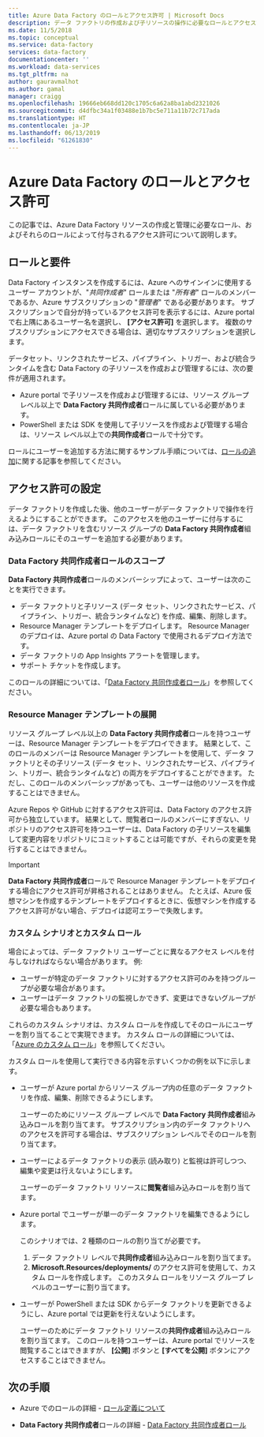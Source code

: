```yaml
---
title: Azure Data Factory のロールとアクセス許可 | Microsoft Docs
description: データ ファクトリの作成および子リソースの操作に必要なロールとアクセス許可について説明します。
ms.date: 11/5/2018
ms.topic: conceptual
ms.service: data-factory
services: data-factory
documentationcenter: ''
ms.workload: data-services
ms.tgt_pltfrm: na
author: gauravmalhot
ms.author: gamal
manager: craigg
ms.openlocfilehash: 19666eb668dd120c1705c6a62a8ba1abd2321026
ms.sourcegitcommit: d4dfbc34a1f03488e1b7bc5e711a11b72c717ada
ms.translationtype: HT
ms.contentlocale: ja-JP
ms.lasthandoff: 06/13/2019
ms.locfileid: "61261830"
---
```

# <a name="roles-and-permissions-for-azure-data-factory"></a>Azure Data Factory のロールとアクセス許可

この記事では、Azure Data Factory リソースの作成と管理に必要なロール、およびそれらのロールによって付与されるアクセス許可について説明します。

## <a name="roles-and-requirements"></a>ロールと要件

Data Factory インスタンスを作成するには、Azure へのサインインに使用するユーザー アカウントが、"*共同作成者*" ロールまたは "*所有者*" ロールのメンバーであるか、Azure サブスクリプションの "*管理者*" である必要があります。 サブスクリプションで自分が持っているアクセス許可を表示するには、Azure portal で右上隅にあるユーザー名を選択し、 **[アクセス許可]** を選択します。 複数のサブスクリプションにアクセスできる場合は、適切なサブスクリプションを選択します。 

データセット、リンクされたサービス、パイプライン、トリガー、および統合ランタイムを含む Data Factory の子リソースを作成および管理するには、次の要件が適用されます。
- Azure portal で子リソースを作成および管理するには、リソース グループ レベル以上で **Data Factory 共同作成者**ロールに属している必要があります。
- PowerShell または SDK を使用して子リソースを作成および管理する場合は、リソース レベル以上での**共同作成者**ロールで十分です。

ロールにユーザーを追加する方法に関するサンプル手順については、[ロールの追加](../billing/billing-add-change-azure-subscription-administrator.md)に関する記事を参照してください。

## <a name="set-up-permissions"></a>アクセス許可の設定

データ ファクトリを作成した後、他のユーザーがデータ ファクトリで操作を行えるようにすることができます。 このアクセスを他のユーザーに付与するには、データ ファクトリを含むリソース グループの **Data Factory 共同作成者**組み込みロールにそのユーザーを追加する必要があります。

### <a name="scope-of-the-data-factory-contributor-role"></a>Data Factory 共同作成者ロールのスコープ

**Data Factory 共同作成者**ロールのメンバーシップによって、ユーザーは次のことを実行できます。
- データ ファクトリと子リソース (データ セット、リンクされたサービス、パイプライン、トリガー、統合ランタイムなど) を作成、編集、削除します。
- Resource Manager テンプレートをデプロイします。 Resource Manager のデプロイは、Azure portal の Data Factory で使用されるデプロイ方法です。
- データ ファクトリの App Insights アラートを管理します。
- サポート チケットを作成します。

このロールの詳細については、「[Data Factory 共同作成者ロール](../role-based-access-control/built-in-roles.md#data-factory-contributor)」を参照してください。

### <a name="resource-manager-template-deployment"></a>Resource Manager テンプレートの展開

リソース グループ レベル以上の **Data Factory 共同作成者**ロールを持つユーザーは、Resource Manager テンプレートをデプロイできます。 結果として、このロールのメンバーは Resource Manager テンプレートを使用して、データ ファクトリとその子リソース (データ セット、リンクされたサービス、パイプライン、トリガー、統合ランタイムなど) の両方をデプロイすることができます。 ただし、このロールのメンバーシップがあっても、ユーザーは他のリソースを作成することはできません。

Azure Repos や GitHub に対するアクセス許可は、Data Factory のアクセス許可から独立しています。 結果として、閲覧者ロールのメンバーにすぎない、リポジトリのアクセス許可を持つユーザーは、Data Factory の子リソースを編集して変更内容をリポジトリにコミットすることは可能ですが、それらの変更を発行することはできません。

> [!IMPORTANT]
> **Data Factory 共同作成者**ロールで Resource Manager テンプレートをデプロイする場合にアクセス許可が昇格されることはありません。 たとえば、Azure 仮想マシンを作成するテンプレートをデプロイするときに、仮想マシンを作成するアクセス許可がない場合、デプロイは認可エラーで失敗します。

### <a name="custom-scenarios-and-custom-roles"></a>カスタム シナリオとカスタム ロール

場合によっては、データ ファクトリ ユーザーごとに異なるアクセス レベルを付与しなければならない場合があります。 例:
- ユーザーが特定のデータ ファクトリに対するアクセス許可のみを持つグループが必要な場合があります。
- ユーザーはデータ ファクトリの監視しかできず、変更はできないグループが必要な場合もあります。

これらのカスタム シナリオは、カスタム ロールを作成してそのロールにユーザーを割り当てることで実現できます。 カスタム ロールの詳細については、「[Azure のカスタム ロール](..//role-based-access-control/custom-roles.md)」を参照してください。

カスタム ロールを使用して実行できる内容を示すいくつかの例を以下に示します。

- ユーザーが Azure portal からリソース グループ内の任意のデータ ファクトリを作成、編集、削除できるようにします。

  ユーザーのためにリソース グループ レベルで **Data Factory 共同作成者**組み込みロールを割り当てます。 サブスクリプション内のデータ ファクトリへのアクセスを許可する場合は、サブスクリプション レベルでそのロールを割り当てます。

- ユーザーによるデータ ファクトリの表示 (読み取り) と監視は許可しつつ、編集や変更は行えないようにします。

  ユーザーのデータ ファクトリ リソースに**閲覧者**組み込みロールを割り当てます。

- Azure portal でユーザーが単一のデータ ファクトリを編集できるようにします。

  このシナリオでは、2 種類のロールの割り当てが必要です。

  1. データ ファクトリ レベルで**共同作成者**組み込みロールを割り当てます。
  2. **Microsoft.Resources/deployments/** のアクセス許可を使用して、カスタム ロールを作成します。 このカスタム ロールをリソース グループ レベルのユーザーに割り当てます。

- ユーザーが PowerShell または SDK からデータ ファクトリを更新できるようにし、Azure portal では更新を行えないようにします。

  ユーザーのためにデータ ファクトリ リソースの**共同作成者**組み込みロールを割り当てます。 このロールを持つユーザーは、Azure portal でリソースを閲覧することはできますが、 **[公開]** ボタンと **[すべてを公開]** ボタンにアクセスすることはできません。

## <a name="next-steps"></a>次の手順

- Azure でのロールの詳細 - [ロール定義について](../role-based-access-control/role-definitions.md)

- **Data Factory 共同作成者**ロールの詳細 - [Data Factory 共同作成者ロール](../role-based-access-control/built-in-roles.md#data-factory-contributor)
